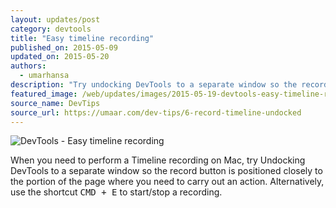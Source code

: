 ```yaml
---
layout: updates/post
category: devtools
title: "Easy timeline recording"
published_on: 2015-05-09
updated_on: 2015-05-20
authors:
  - umarhansa
description: "Try undocking DevTools to a separate window so the record button is positioned closely to the portion of the page where you need to carry out an action"
featured_image: /web/updates/images/2015-05-19-devtools-easy-timeline-recording/record-timeline-undocked.gif
source_name: DevTips
source_url: https://umaar.com/dev-tips/6-record-timeline-undocked
---
```

<img src="/web/updates/images/2015-05-19-devtools-easy-timeline-recording/record-timeline-undocked.gif" alt="DevTools - Easy timeline recording">

When you need to perform a Timeline recording on Mac, try Undocking DevTools to a separate window so the record button is positioned closely to the portion of the page where you need to carry out an action. Alternatively, use the shortcut <kbd class="kbd">CMD + E</kbd> to start/stop a recording.
